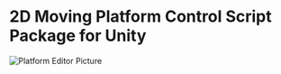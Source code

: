 # 2D Moving Platform Control Script Package for Unity

![Platform Editor Picture](https://www.alpboraorgun.com/img/game-project.jpg)
